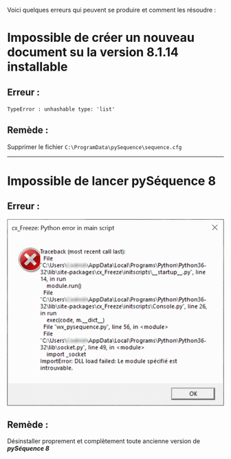 Voici quelques erreurs qui peuvent se produire et comment les résoudre :

# Impossible de créer un nouveau document su la version 8.1.14 installable
## Erreur :
`TypeError : unhashable type: 'list'`

## Remède :
Supprimer le fichier `C:\ProgramData\pySequence\sequence.cfg`

---

# Impossible de lancer __**pySéquence 8**__
## Erreur :
![](/images/Erreur_DLL.png)

## Remède :
Désinstaller proprement et complètement toute ancienne version de __*pySéquence 8*__
